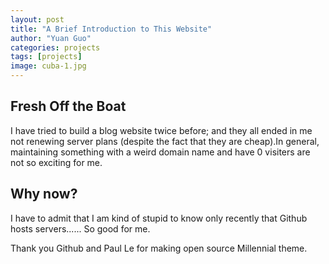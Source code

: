 ```yaml
---
layout: post
title: "A Brief Introduction to This Website"
author: "Yuan Guo"
categories: projects
tags: [projects]
image: cuba-1.jpg
---
```


## Fresh Off the Boat

I have tried to build a blog website twice before; and they all ended in me not renewing server plans (despite the fact that they are cheap).In general, maintaining something with a weird domain name and have 0 visiters are not so exciting for me.

## Why now?

I have to admit that I am kind of stupid to know only recently that Github hosts servers...... So good for me. 

Thank you Github and Paul Le for making open source Millennial theme.
